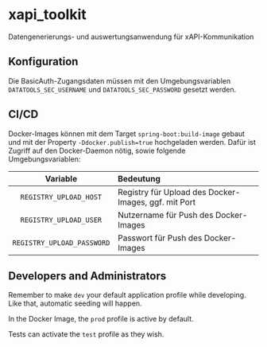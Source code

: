 # xapi_toolkit

Datengenerierungs- und auswertungsanwendung für xAPI-Kommunikation

## Konfiguration

Die BasicAuth-Zugangsdaten müssen mit den Umgebungsvariablen `DATATOOLS_SEC_USERNAME` und `DATATOOLS_SEC_PASSWORD` gesetzt werden.

## CI/CD

Docker-Images können mit dem Target `spring-boot:build-image` gebaut und mit der Property `-Ddocker.publish=true` hochgeladen werden.
Dafür ist Zugriff auf den Docker-Daemon nötig, sowie folgende Umgebungsvariablen:

|          Variable          | Bedeutung                                            |
|:--------------------------:|:-----------------------------------------------------|
|   `REGISTRY_UPLOAD_HOST`   | Registry für Upload des Docker-Images, ggf. mit Port |
|   `REGISTRY_UPLOAD_USER`   | Nutzername für Push des Docker-Images                |
| `REGISTRY_UPLOAD_PASSWORD` | Passwort für Push des Docker-Images                  |

## Developers and Administrators

Remember to make `dev` your default application profile while developing. Like that, automatic seeding will happen.

In the Docker Image, the `prod` profile is active by default.

Tests can activate the `test` profile as they wish.
